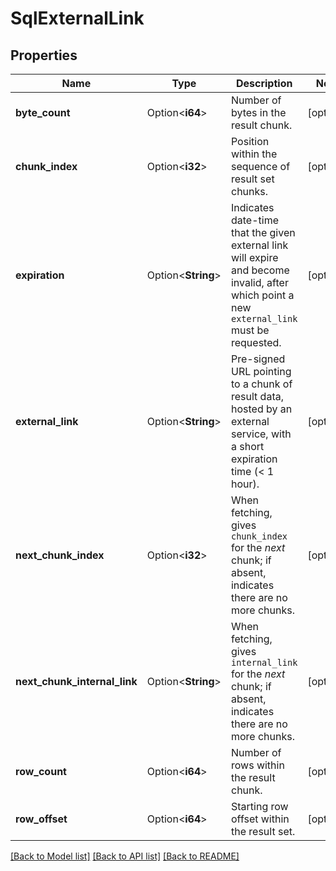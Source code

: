 # SqlExternalLink

## Properties

Name | Type | Description | Notes
------------ | ------------- | ------------- | -------------
**byte_count** | Option<**i64**> | Number of bytes in the result chunk. | [optional]
**chunk_index** | Option<**i32**> | Position within the sequence of result set chunks. | [optional]
**expiration** | Option<**String**> | Indicates date-time that the given external link will expire and become invalid, after which point a new `external_link` must be requested.  | [optional]
**external_link** | Option<**String**> | Pre-signed URL pointing to a chunk of result data, hosted by an external service, with a short expiration time (< 1 hour).  | [optional]
**next_chunk_index** | Option<**i32**> | When fetching, gives `chunk_index` for the _next_ chunk; if absent, indicates there are no more chunks. | [optional]
**next_chunk_internal_link** | Option<**String**> | When fetching, gives `internal_link` for the _next_ chunk; if absent, indicates there are no more chunks. | [optional]
**row_count** | Option<**i64**> | Number of rows within the result chunk. | [optional]
**row_offset** | Option<**i64**> | Starting row offset within the result set. | [optional]

[[Back to Model list]](../README.md#documentation-for-models) [[Back to API list]](../README.md#documentation-for-api-endpoints) [[Back to README]](../README.md)


